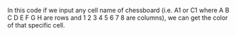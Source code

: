 In this code if we input any cell name of chessboard (i.e. A1 or C1 where A B C D E F G H are rows and 1 2 3 4 5 6  7 8 are columns), we can get the color of that specific cell.
